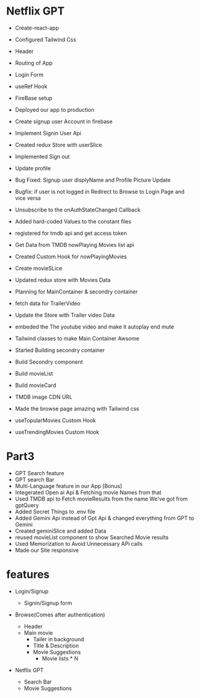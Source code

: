 
# Netflix GPT

- Create-react-app
- Configured Tailwind Css
- Header
- Routing of App
- Login Form
- useRef Hook
- FireBase setup
- Deployed our app to production
- Create signup user Account in firebase
- Implement Signin User Api
- Created redux Store with userSlice
- Implemented Sign out
- Update profile
- Bug Fixed: Signup user displyName and Profile Picture Update
- Bugfix: if user is not logged in Redirect to Browse to Login Page and vice versa
- Unsubscribe to the onAuthStateChanged Callback
- Added hard-coded Values to the constant files
- registered for tmdb api and get access token
- Get Data from TMDB nowPlaying Movies list api
- Created Custom Hook for nowPlayingMovies
- Create movieSLice
- Updated redux store with Movies Data
- Planning for MainContainer & secondry container
- fetch data for TrailerVideo
- Update the Store with Trailer video Data
- embeded the The youtube video and make it autoplay end mute
- Tailwind classes to make Main Container Awsome

- Started Building secondry container

- Build Secondry component
- Build movieList
- Build movieCard
- TMDB image CDN URL
- Made the browse page amazing with Tailwind css
- useTopularMovies Custom Hook
- useTrendingMovies Custom Hook

# Part3

- GPT Search feature
- GPT search Bar
- Multi-Language feature in our App [Bonus]
- Integerated Open ai Api  & Fetching  movie Names from that
- Used TMDB api to Fetch movieResults from the name We've got from gptQuery
- Added Secret Things to .env file
- Added Gemini Api instead of Gpt Api & changed everything from GPT to Gemini
- Created geminiSlice and added Data
- reused movieList component to show Searched Movie results
- Used Memorization to Avoid Unnecessary APi calls
- Made our Site responsive



















# features

- Login/Signup
    - Signin/Signup form
- Browse(Comes after authentication)
    - Header
    - Main movie
        - Tailer in background
        - Title & Description
        - Movie Suggestions
            - Movie lists * N

- Netflix GPT
    - Search Bar
    - Movie Suggestions